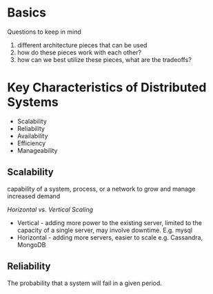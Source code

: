# Basics
Questions to keep in mind
1. different architecture pieces that can be used
2. how do these pieces work with each other?
3. how can we best utilize these pieces, what are the tradeoffs?

# Key Characteristics of Distributed Systems
* Scalability
* Reliability
* Availability
* Efficiency
* Manageability

## Scalability
capability of a system, process, or a network to grow and manage increased demand

*Horizontal vs. Vertical Scaling*
* Vertical - adding more power to the existing server, limited to the capacity of a single server, may involve downtime. E.g. mysql
* Horizontal - adding more servers, easier to scale e.g. Cassandra, MongoDB

## Reliability
The probability that a system will fail in a given period.
